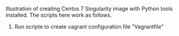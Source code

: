 Illustration of creating Centos 7 Singularity image with Python tools installed. The scripts here work as follows.


1. Run scripte to create vagrant configuration file "Vagrantfile"
